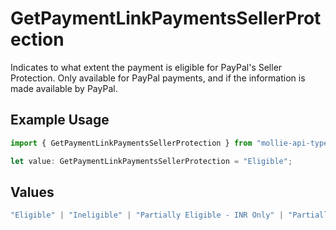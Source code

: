 # GetPaymentLinkPaymentsSellerProtection

Indicates to what extent the payment is eligible for PayPal's Seller Protection. Only available for PayPal
payments, and if the information is made available by PayPal.

## Example Usage

```typescript
import { GetPaymentLinkPaymentsSellerProtection } from "mollie-api-typescript/models/operations";

let value: GetPaymentLinkPaymentsSellerProtection = "Eligible";
```

## Values

```typescript
"Eligible" | "Ineligible" | "Partially Eligible - INR Only" | "Partially Eligible - Unauth Only" | "Partially Eligible" | "None" | "Active" | "Fraud Control - Unauth Premium Eligible"
```